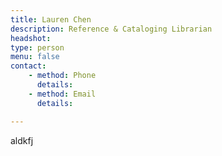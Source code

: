 ```yaml
---
title: Lauren Chen
description: Reference & Cataloging Librarian
headshot: 
type: person
menu: false
contact:
    - method: Phone
      details: 
    - method: Email
      details: 

---
```


aldkfj